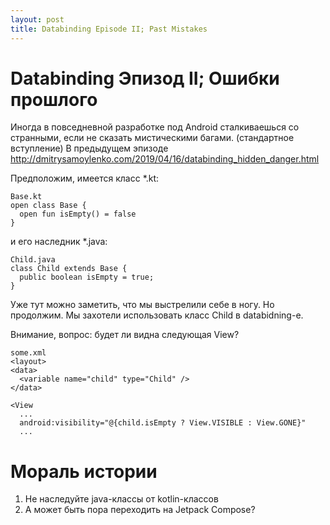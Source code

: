 ```yaml
---
layout: post
title: Databinding Episode II; Past Mistakes
---
```

# Databinding Эпизод II; Ошибки прошлого

Иногда в повседневной разработке под Android сталкиваешься со странными, если не сказать мистическими багами. (стандартное вступление)
В предыдущем эпизоде http://dmitrysamoylenko.com/2019/04/16/databinding_hidden_danger.html

Предположим, имеется класс *.kt:

```
Base.kt
open class Base {
  open fun isEmpty() = false
}
```

и его наследник *.java:

```
Child.java
class Child extends Base {
  public boolean isEmpty = true;
}
```

Уже тут можно заметить, что мы выстрелили себе в ногу. Но продолжим.
Мы захотели использовать класс Child в databidning-е. 

Внимание, вопрос: будет ли видна следующая View?

```
some.xml
<layout>
<data>
  <variable name="child" type="Child" />
</data>

<View
  ...
  android:visibility="@{child.isEmpty ? View.VISIBLE : View.GONE}"
  ...
```

# Мораль истории
1. Не наследуйте java-классы от kotlin-классов
2. А может быть пора переходить на Jetpack Compose?
